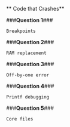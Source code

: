 
** Code that Crashes**

###**Question 1**###

```
Breakpoints
```

###**Question 2**###

```
RAM replacement
```

###**Question 3**###

```
Off-by-one error
```

###**Question 4**###

```
Printf debugging
```

###**Question 5**###

```
Core files
```
